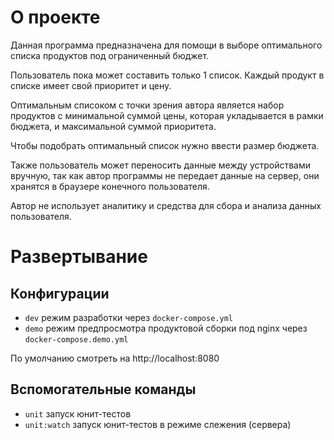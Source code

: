 # О проекте

Данная программа предназначена для помощи в выборе оптимального списка продуктов под ограниченный бюджет.

Пользователь пока может составить только 1 список. Каждый продукт в списке имеет свой приоритет и цену.

Оптимальным списоком с точки зрения автора является набор продуктов с минимальной суммой цены, которая укладывается в рамки бюджета, и максимальной суммой приоритета.

Чтобы подобрать оптимальный список нужно ввести размер бюджета.

Также пользователь может переносить данные между устройствами вручную, так как автор программы не передает данные на сервер, они хранятся в браузере конечного пользователя.

Автор не использует аналитику и средства для сбора и анализа данных пользователя.

# Развертывание

## Конфигурации

-  `dev` режим разработки через `docker-compose.yml`
-  `demo` режим предпросмотра продуктовой сборки под nginx через `docker-compose.demo.yml`

По умолчанию смотреть на http://localhost:8080

## Вспомогательные команды

-  `unit` запуск юнит-тестов
-  `unit:watch` запуск юнит-тестов в режиме слежения (сервера)

